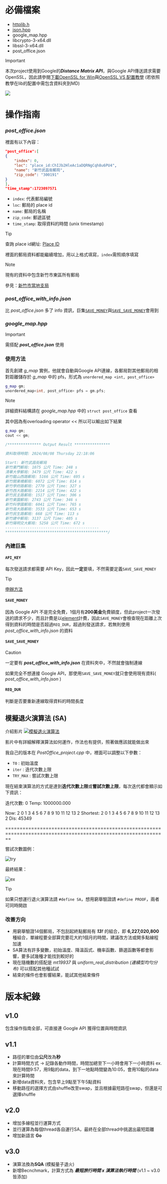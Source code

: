 # 必備檔案
+ [httplib.h](https://github.com/yhirose/cpp-httplib)
+ [json.hpp](https://github.com/nlohmann/json/blob/develop/single_include/nlohmann/json.hpp)
+ google_map.hpp
+ libcrypto-3-x64.dll
+ libssl-3-x64.dll 
+ post_office.json


> [!IMPORTANT]
> 本次project使用到Google的***Distance Matrix API***，與Google API傳送請求需要OpenSSL，因此請參閱[下載OpenSSL for Win](https://blog.csdn.net/m0_46665077/article/details/125609435)與[OpenSSL VS 配置教學](https://blog.csdn.net/m0_51531114/article/details/132207881) (若依照教學在lib的配置中需包含資料夾到MD)
>
>![](images/MD.png)

# 操作指南

### *post_office.json*
裡面有以下內容：

```json
"post_office":[
{
    "index": 0,
    "loc": "place_id:ChIJb2HleAc1aDQRNgCqh8u6PU4",
    "name": "新竹武昌街郵局",
    "zip_code": "300191"
}
],
"time_stamp":1723097571
```
+ `index`:    代表郵局編號
+ `loc`:      郵局的 place id
+ `name`:     郵局的名稱
+ `zip_code`: 郵遞區號 
+ `time_stamp`: 取得資料的時間 (unix timestamp)
>[!TIP]
>查詢 place id網址: [Place ID](https://developers.google.com/maps/documentation/places/web-service/place-id?hl=zh-tw)


裡面的郵局資料都能繼續增加，用以上格式填寫，`index`需照順序填寫
>[!NOTE]
>現有的資料中包含新竹市東區所有郵局
>
>參見：[新竹市當地支局](https://subservices.post.gov.tw/post/internet/Q_localpost/index.jsp?ID=12070201&search_area=%E6%96%B0%E7%AB%B9%E5%B8%82&desc=lp004_06.htm#list)

### *post_office_with_info.json*
比 *post_office.json* 多了 info 資訊，巨集[`SAVE_MONEY`](#save_money)與[`SAVE_SAVE_MONEY`](#save_save_money)會用到

### *google_map.hpp*
>[!IMPORTANT]
>需搭配 ***post_office.json*** 使用

### 使用方法
首先創建 *g_map* 實例，他就會自動與Google API連線，各郵局對其他郵局的相對距離儲存於 *g_map* 中的 pfs，形式為 `unordered_map <int, post_office>`
```cpp
g_map gm;
unordered_map<int, post_office> pfs = gm.pfs;
```

>[!NOTE]
>詳細資料結構請在 *google_map.hpp* 中的 `struct post_office` 查看

其中因為有overloading operator << 所以可以輸出如下結果
```cpp
g_map gm;
cout << gm;

/*************** Output Result ****************
 
資料取得時間: 2024/08/08 Thursday 22:18:06

Start: 新竹武昌街郵局
新竹東門郵局: 1075 公尺 Time: 248 s
清華大學郵局: 3479 公尺 Time: 422 s
新竹龍山西路郵局: 5166 公尺 Time: 695 s
新竹關東橋郵局: 6072 公尺 Time: 814 s
新竹學府路郵局: 2770 公尺 Time: 327 s
新竹西大路郵局: 2214 公尺 Time: 422 s
新竹民主路郵局: 1517 公尺 Time: 306 s
新竹東園郵局: 2743 公尺 Time: 346 s
新竹科學園郵局: 6041 公尺 Time: 765 s
新竹南大路郵局: 3533 公尺 Time: 653 s
新竹民生路郵局: 668 公尺 Time: 113 s
新竹建中郵局: 3137 公尺 Time: 405 s
新竹陽明交大郵局: 5258 公尺 Time: 672 s
------------------------------------------
**********************************************/
```

### 內建巨集
#### `API_KEY`
每次發送請求都需要 API Key，因此**一定**要填，不然需要定義`SAVE_SAVE_MONEY`
>[!TIP]
>[申辦方法](https://ithelp.ithome.com.tw/articles/10283037)

#### `SAVE_MONEY`
因為 Google API 不是完全免費，1個月有**200美金**免費額度，但此project一次發送的請求不少，而且計費是以[element](https://developers.google.com/maps/documentation/distance-matrix/usage-and-billing?hl=zh-tw)計費，因此`SAVE_MONEY`會檢查現在距離上次得到資料的時間是否超過`REQ_DUR`，超過則發送請求，若無則使用 *post_office_with_info.json* 的資料

#### `SAVE_SAVE_MONEY`
>[!CAUTION]
>一定要有 ***post_office_with_info.json*** 在資料夾中，不然就會強制連線

如果完全不想連接 Google API，那使用`SAVE_SAVE_MONEY`就只會使用現有資料( *post_office_with_info.json* )

#### `REQ_DUR`
判斷是否要重新連線取得資料的時間長度

## 模擬退火演算法 (SA)
介紹影片
[![模擬退火演算法](https://img.youtube.com/vi/P4p-YgidpZ4/maxresdefault.jpg)](https://www.youtube.com/watch?v=P4p-YgidpZ4)
  
影片中有詳細解釋演算法如何運作，作法也有提供，照著做應該就能做出來

我自己的版本在 *PostOffice_project.cpp* 中，裡面可以調整以下參數：

+ `T0` : 初始溫度
+ `iter` : 迭代次數上限
+ `TRY_MAX` : 嘗試次數上限

現在結束演算法的方式是達到**迭代次數上限**或**嘗試次數上限**，每次迭代都會顯示如下資訊：

迭代次數: 0 Temp: 1000000.000


Now: 2 0 1 3 4 5 6 7 8 9 10 11 12 13 2   Shortest: 2 0 1 3 4 5 6 7 8 9 10 11 12 13 2  Dis: 45349


==============================================================================================================

嘗試次數圖例：

![try](images/loading.png)

最終結果：

![ex](images/ex.png)

>[!TIP]
>如果只想運行退火演算法請 `#define SA`，想用窮舉驗證請 `#define PROOF`，兩者可同時開啟

### 改善方向
+ 用窮舉驗證14個郵局，不包刮起終點郵局有 ***13\!*** 的組合，即 **6,227,020,800** 種組合，單線程要全部算完要花大約1個月的時間，建議改方法或開多點線程加速
+ SA算法有許多變數，初始溫度、降溫函式、機率函數、篩選函數等都會影響，要多試幾種才能找到較好的
+ 現在隨機數的搭配是 *mt19937* 與 *uniform_real_distribution (連續型均勻分布)* 可以搭配其他種試試
+ 結束的條件也會影響結果，能試其他結束條件
  
# 版本紀錄
## v1.0
包含操作指南全部，可直接連 Google API 獲得位置與時間資訊

## v1.1
- 路徑的單位由**公尺**改為**秒**
- 計算時間方式 -> 記錄各動作時間，時間加總至下一小時會用下一小時資料 ex. 現在時間9:57，用9點的data，到下一地點時間變為10:05，會用10點的data來計算時間
- 新增data資料夾，包含早上9點至下午5點資料
- 移動路徑的選擇方式由shuffle改至swap，並且根據最短路徑swap，但還是可選擇shuffle

## v2.0
- 增加多線程並行運算方式
- 並行運算為每個thread各自運行SA，最終在全部thread中挑選出最短距離
- 增加新語言 **Go**
## v3.0
- 演算法換為**SQA** (模擬量子退火)
- 新增Becnchmark，計算方式為 ***最短旅行時間 x 演算法執行時間*** (v1.1 ~ v3.0皆添加)